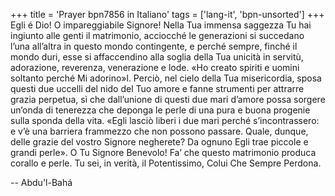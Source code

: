 +++
title = 'Prayer bpn7856 in Italiano'
tags = ['lang-it', 'bpn-unsorted']
+++
Egli é Dio!
O impareggiabile Signore! Nella Tua immensa saggezza Tu hai ingiunto alle genti il matrimonio, acciocché le generazioni si succedano l’una all’altra in questo mondo contingente, e perché sempre, finché il mondo duri, esse si affaccendino alla soglia della Tua unicità in servitù, adorazione, reverenza, venerazione e lode. «Ho creato spiriti e uomini soltanto perché Mi adorino»l. Perciò, nel cielo della Tua misericordia, sposa questi due uccelli del nido del Tuo amore e fanne strumenti per attrarre grazia perpetua, sì che dall’unione di questi due mari d’amore possa sorgere un’onda di tenerezza che deponga le perle di una pura e buona progenie sulla sponda della vita. «Egli lasciò liberi i due mari perché s’incontrassero: e v’è una barriera frammezzo che non possono passare. Quale, dunque, delle grazie del vostro Signore negherete? Da ognuno Egli trae piccole e grandi perle».
O Tu Signore Benevolo! Fa’ che questo matrimonio produca corallo e perle. Tu sei, in verità, il Potentissimo, Colui Che Sempre Perdona.

-- Abdu'l-Bahá
